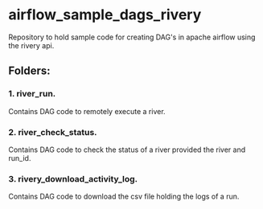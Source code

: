 # airflow_sample_dags_rivery
Repository to hold sample code for creating DAG's in apache airflow using the rivery api.

## Folders:

### 1. river_run.
Contains DAG code to remotely execute a river.

### 2. river_check_status.
Contains DAG code to check the status of a river provided the river and run_id.

### 3. rivery_download_activity_log.
Contains DAG code to download the csv file holding the logs of a run.

